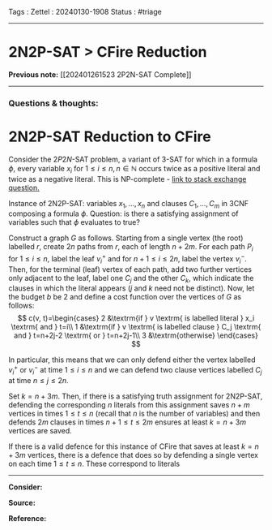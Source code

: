 Tags :
Zettel :  20240130-1908
Status : #triage 

-----

# 2N2P-SAT > CFire Reduction

**Previous note:** [[202401261523 2P2N-SAT Complete]]

-----

### Questions & thoughts:

# 2N2P-SAT Reduction to CFire

Consider the $2P2N$-SAT problem, a variant of 3-SAT for which in a formula $\phi$, every variable $x_i$ for $1\leq i \leq n, n\in \mathbb{N}$ occurs twice as a positive literal and twice as a negative literal. This is NP-complete - [link to stack exchange question.](https://cs.stackexchange.com/questions/16817/is-the-kpkn-3sat-problem-np-complete)

Instance of 2N2P-SAT: variables $x_1, \dots, x_n$ and clauses $C_1, \dots, C_m$ in 3CNF composing a formula $\phi$. Question: is there a satisfying assignment of variables such that $\phi$ evaluates to true?

Construct a graph $G$ as follows. Starting from a single vertex (the root) labelled $r$, create $2n$ paths from $r$, each of length $n+2m$. For each path $P_i$ for $1\leq i\leq n$, label the leaf $v_i^+$ and for $n+1\leq i \leq 2n$, label the vertex $v_i^-$. Then, for the terminal (leaf) vertex of each path, add two further vertices only adjacent to the leaf, label one $C_j$ and the other $C_k$, which indicate the clauses in which the literal appears ($j$ and $k$ need not be distinct). Now, let the budget $b$ be 2 and define a cost function over the vertices of $G$ as follows:
$$
c(v, t)=\begin{cases}
2 &\textrm{if } v \textrm{ is labelled literal } x_i \textrm{ and } t=i\\
1 &\textrm{if } v \textrm{ is labelled clause } C_j \textrm{ and } t=n+2j-2 \textrm{ or } t=n+2j-1\\
3 &\textrm{otherwise}
\end{cases}
$$

In particular, this means that we can only defend either the vertex labelled $v_i^+$ or $v_i^-$ at time $1\leq i \leq n$ and we can defend two clause vertices labelled $C_j$ at time $n\leq j \leq 2n$.

Set $k=n+3m$. Then, if there is a satisfying truth assignment for 2N2P-SAT, defending the corresponding $n$ literals from this assignment saves $n+m$ vertices in times $1\leq t \leq n$ (recall that $n$ is the number of variables) and then defends $2m$ clauses in times $n+1\leq t\leq 2m$ ensures at least $k=n+3m$ vertices are saved.

If there is a valid defence for this instance of CFire that saves at least $k=n+3m$ vertices, there is a defence that does so by defending a single vertex on each time $1\leq t \leq n$. These correspond to literals
 
-----
 
**Consider:**


**Source:** 


**Reference:** 
